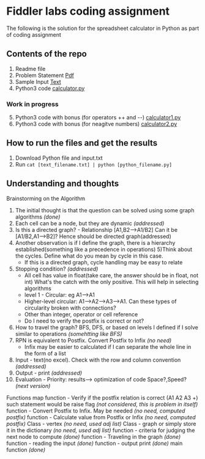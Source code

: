 # Fiddler labs coding assignment
The following is the solution for the spreadsheet calculator in Python as part of coding assignment

## Contents of the repo ##

1. Readme file
2. Problem Statement [Pdf](https://github.com/hkhoont/fiddler_labs_coding_assignment/blob/master/Fiddler%20Labs%20Coding%20Assignment.pdf)
3. Sample Input [Text](https://github.com/hkhoont/fiddler_labs_coding_assignment/blob/master/input.txt)
4. Python3 code [calculator.py](https://github.com/hkhoont/fiddler_labs_coding_assignment/blob/master/calculator.py)
### Work in progress
5. Python3 code with bonus (for operators ++ and --) [calculator1.py](link)
6. Python3 code with bonus (for neagitve numbers) [calculator2.py](link)

## How to run the files and get the results ##

1. Download Python file and input.txt
2. Run `cat [text_filename.txt] | python [python_filename.py]`

## Understanding and thoughts ##

Brainstorming on the Algorithm
1) The initial thought is that the question can be solved using some graph algorithms  *(done)*
2) Each cell can be a node, but they are dynamic  *(addressed)*
3) Is this a directed graph? - Relationship [A1,B2-->A1/B2] Can it be [A1/B2,A1-->B2]? Hence should be directed graph(addressed)
4) Another observation is if I define the graph, there is a hierarchy established(something like a precedence in operations)
5)Think about the cycles. Define what do you mean by cycle in this case. 
    * If this is a directed graph, cycle handling may be easy to relate
6) Stopping condition?  *(addressed)*
    * All cell has value in float(take care, the answer should be in float, not int)
        What's the catch with the only positive. This will help in selecting algorithms
    * level 1 - Circular: eg A1-->A1
    * Higher-level circular: A1-->A2-->A3-->A1. Can these types of circularity broken with connections?
    * Other than integer, operator or cell reference
    * Do I need to verify the postfix is correct or not?
7) How to travel the graph? BFS, DFS, or based on levels I defined if I solve similar to operations  *(somehtting like BFS)*
8) RPN is equivalent to Postfix. Convert Postfix to Infix  *(no need)*
    * Infix may be easier to calculated if I can separate the whole line in the form of a list
9) Input - text(no excel). Check with the row and column convention  *(addressed)*
10) Output - print  *(addressed)*
11) Evaluation - Priority: results--> optimization of code Space?,Speed?  *(next version)*

Functions map
function - Verify if the postfix relation is correct (A1 A2 A3 +) such statement would be raise flag  *(not considered, this is problem in itself)*
function - Convert Postfix to Infix. May be needed  *(no need, computed postfix)*
function - Calculate value from Postfix or Infix  *(no need, computed postfix)*
Class - vertex  *(no need, used adj list)*
Class - graph or simply store it in the dictionary  *(no need, used adj list)*
function - criteria for judging the next node to compute  *(done)*
function - Traveling in the graph  *(done)*
function - reading the input  *(done)*
function - output print  *(done)*
main function  *(done)*

